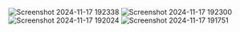 ![Screenshot 2024-11-17 192338](https://github.com/user-attachments/assets/98dbe1cd-c05d-44ad-ae9e-52cad1460b47)
![Screenshot 2024-11-17 192300](https://github.com/user-attachments/assets/20db4ac9-739f-4e0e-a252-22190eb4e7f8)
![Screenshot 2024-11-17 192024](https://github.com/user-attachments/assets/d7d90ef5-ed82-4d35-ac49-747c0e1d8a02)
![Screenshot 2024-11-17 191751](https://github.com/user-attachments/assets/252997b3-faba-4d31-90f2-a8e6ab80a979)

